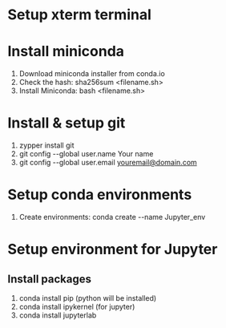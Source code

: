 # Setup xterm terminal

# Install miniconda

1. Download miniconda installer from conda.io
2. Check the hash: sha256sum <filename.sh>
3. Install Miniconda: bash <filename.sh>
 
# Install & setup git

1. zypper install git
2. git config --global user.name Your name
3. git config --global user.email youremail@domain.com
    
# Setup conda environments

1. Create environments: conda create --name Jupyter_env

# Setup environment for Jupyter

## Install packages

1. conda install pip (python will be installed)
2. conda install ipykernel (for jupyter)
3. conda install jupyterlab
